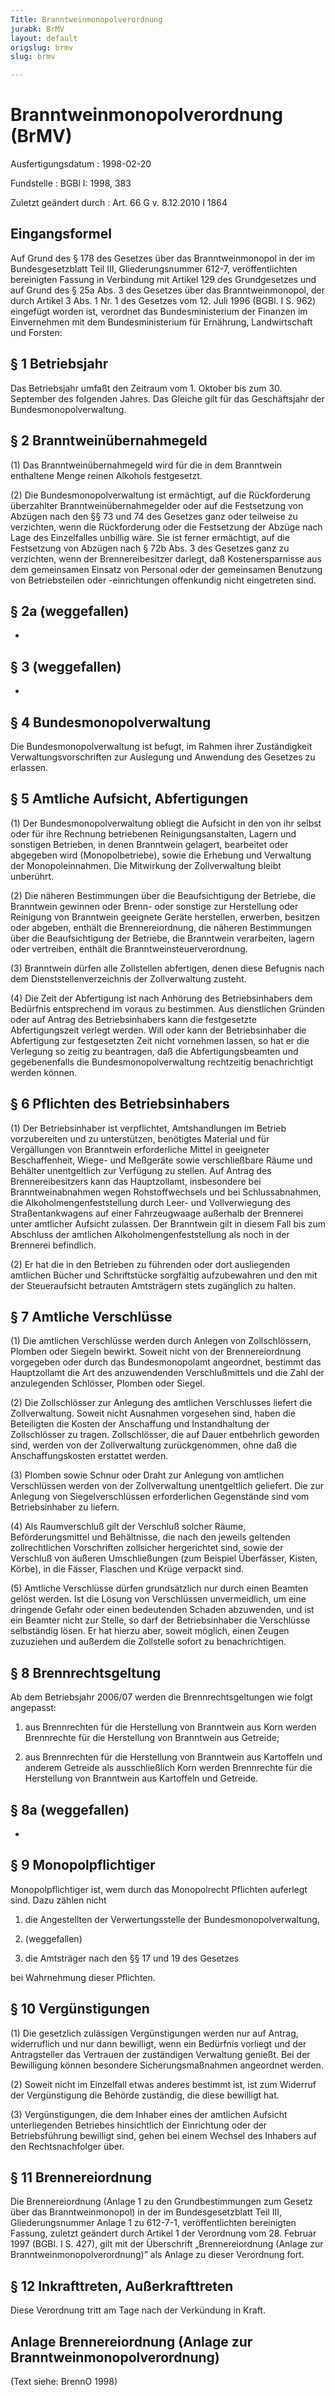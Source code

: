 ```yaml
---
Title: Branntweinmonopolverordnung
jurabk: BrMV
layout: default
origslug: brmv
slug: brmv

---
```


# Branntweinmonopolverordnung (BrMV)

Ausfertigungsdatum
:   1998-02-20

Fundstelle
:   BGBl I: 1998, 383

Zuletzt geändert durch
:   Art. 66 G v. 8.12.2010 I 1864


## Eingangsformel

Auf Grund des § 178 des Gesetzes über das Branntweinmonopol in der im
Bundesgesetzblatt Teil III, Gliederungsnummer 612-7, veröffentlichten
bereinigten Fassung in Verbindung mit Artikel 129 des Grundgesetzes
und auf Grund des § 25a Abs. 3 des Gesetzes über das
Branntweinmonopol, der durch Artikel 3 Abs. 1 Nr. 1 des Gesetzes vom
12\. Juli 1996 (BGBl. I S. 962) eingefügt worden ist, verordnet das
Bundesministerium der Finanzen im Einvernehmen mit dem
Bundesministerium für Ernährung, Landwirtschaft und Forsten:


## § 1 Betriebsjahr

Das Betriebsjahr umfaßt den Zeitraum vom 1. Oktober bis zum 30.
September des folgenden Jahres. Das Gleiche gilt für das Geschäftsjahr
der Bundesmonopolverwaltung.


## § 2 Branntweinübernahmegeld

(1) Das Branntweinübernahmegeld wird für die in dem Branntwein
enthaltene Menge reinen Alkohols festgesetzt.

(2) Die Bundesmonopolverwaltung ist ermächtigt, auf die Rückforderung
überzahlter Branntweinübernahmegelder oder auf die Festsetzung von
Abzügen nach den §§ 73 und 74 des Gesetzes ganz oder teilweise zu
verzichten, wenn die Rückforderung oder die Festsetzung der Abzüge
nach Lage des Einzelfalles unbillig wäre. Sie ist ferner ermächtigt,
auf die Festsetzung von Abzügen nach § 72b Abs. 3 des Gesetzes ganz zu
verzichten, wenn der Brennereibesitzer darlegt, daß Kostenersparnisse
aus dem gemeinsamen Einsatz von Personal oder der gemeinsamen
Benutzung von Betriebsteilen oder -einrichtungen offenkundig nicht
eingetreten sind.


## § 2a (weggefallen)

-


## § 3 (weggefallen)

-


## § 4 Bundesmonopolverwaltung

Die Bundesmonopolverwaltung ist befugt, im Rahmen ihrer Zuständigkeit
Verwaltungsvorschriften zur Auslegung und Anwendung des Gesetzes zu
erlassen.


## § 5 Amtliche Aufsicht, Abfertigungen

(1) Der Bundesmonopolverwaltung obliegt die Aufsicht in den von ihr
selbst oder für ihre Rechnung betriebenen Reinigungsanstalten, Lagern
und sonstigen Betrieben, in denen Branntwein gelagert, bearbeitet oder
abgegeben wird (Monopolbetriebe), sowie die Erhebung und Verwaltung
der Monopoleinnahmen. Die Mitwirkung der Zollverwaltung bleibt
unberührt.

(2) Die näheren Bestimmungen über die Beaufsichtigung der Betriebe,
die Branntwein gewinnen oder Brenn- oder sonstige zur Herstellung oder
Reinigung von Branntwein geeignete Geräte herstellen, erwerben,
besitzen oder abgeben, enthält die Brennereiordnung, die näheren
Bestimmungen über die Beaufsichtigung der Betriebe, die Branntwein
verarbeiten, lagern oder vertreiben, enthält die
Branntweinsteuerverordnung.

(3) Branntwein dürfen alle Zollstellen abfertigen, denen diese
Befugnis nach dem Dienststellenverzeichnis der Zollverwaltung zusteht.

(4) Die Zeit der Abfertigung ist nach Anhörung des Betriebsinhabers
dem Bedürfnis entsprechend im voraus zu bestimmen. Aus dienstlichen
Gründen oder auf Antrag des Betriebsinhabers kann die festgesetzte
Abfertigungszeit verlegt werden. Will oder kann der Betriebsinhaber
die Abfertigung zur festgesetzten Zeit nicht vornehmen lassen, so hat
er die Verlegung so zeitig zu beantragen, daß die Abfertigungsbeamten
und gegebenenfalls die Bundesmonopolverwaltung rechtzeitig
benachrichtigt werden können.


## § 6 Pflichten des Betriebsinhabers

(1) Der Betriebsinhaber ist verpflichtet, Amtshandlungen im Betrieb
vorzubereiten und zu unterstützen, benötigtes Material und für
Vergällungen von Branntwein erforderliche Mittel in geeigneter
Beschaffenheit, Wiege- und Meßgeräte sowie verschließbare Räume und
Behälter unentgeltlich zur Verfügung zu stellen. Auf Antrag des
Brennereibesitzers kann das Hauptzollamt, insbesondere bei
Branntweinabnahmen wegen Rohstoffwechsels und bei Schlussabnahmen, die
Alkoholmengenfeststellung durch Leer- und Vollverwiegung des
Straßentankwagens auf einer Fahrzeugwaage außerhalb der Brennerei
unter amtlicher Aufsicht zulassen. Der Branntwein gilt in diesem Fall
bis zum Abschluss der amtlichen Alkoholmengenfeststellung als noch in
der Brennerei befindlich.

(2) Er hat die in den Betrieben zu führenden oder dort ausliegenden
amtlichen Bücher und Schriftstücke sorgfältig aufzubewahren und den
mit der Steueraufsicht betrauten Amtsträgern stets zugänglich zu
halten.


## § 7 Amtliche Verschlüsse

(1) Die amtlichen Verschlüsse werden durch Anlegen von Zollschlössern,
Plomben oder Siegeln bewirkt. Soweit nicht von der Brennereiordnung
vorgegeben oder durch das Bundesmonopolamt angeordnet, bestimmt das
Hauptzollamt die Art des anzuwendenden Verschlußmittels und die Zahl
der anzulegenden Schlösser, Plomben oder Siegel.

(2) Die Zollschlösser zur Anlegung des amtlichen Verschlusses liefert
die Zollverwaltung. Soweit nicht Ausnahmen vorgesehen sind, haben die
Beteiligten die Kosten der Anschaffung und Instandhaltung der
Zollschlösser zu tragen. Zollschlösser, die auf Dauer entbehrlich
geworden sind, werden von der Zollverwaltung zurückgenommen, ohne daß
die Anschaffungskosten erstattet werden.

(3) Plomben sowie Schnur oder Draht zur Anlegung von amtlichen
Verschlüssen werden von der Zollverwaltung unentgeltlich geliefert.
Die zur Anlegung von Siegelverschlüssen erforderlichen Gegenstände
sind vom Betriebsinhaber zu liefern.

(4) Als Raumverschluß gilt der Verschluß solcher Räume,
Beförderungsmittel und Behältnisse, die nach den jeweils geltenden
zollrechtlichen Vorschriften zollsicher hergerichtet sind, sowie der
Verschluß von äußeren Umschließungen (zum Beispiel Überfässer, Kisten,
Körbe), in die Fässer, Flaschen und Krüge verpackt sind.

(5) Amtliche Verschlüsse dürfen grundsätzlich nur durch einen Beamten
gelöst werden. Ist die Lösung von Verschlüssen unvermeidlich, um eine
dringende Gefahr oder einen bedeutenden Schaden abzuwenden, und ist
ein Beamter nicht zur Stelle, so darf der Betriebsinhaber die
Verschlüsse selbständig lösen. Er hat hierzu aber, soweit möglich,
einen Zeugen zuzuziehen und außerdem die Zollstelle sofort zu
benachrichtigen.


## § 8 Brennrechtsgeltung

Ab dem Betriebsjahr 2006/07 werden die Brennrechtsgeltungen wie folgt
angepasst:

1.  aus Brennrechten für die Herstellung von Branntwein aus Korn werden
    Brennrechte für die Herstellung von Branntwein aus Getreide;


2.  aus Brennrechten für die Herstellung von Branntwein aus Kartoffeln und
    anderem Getreide als ausschließlich Korn werden Brennrechte für die
    Herstellung von Branntwein aus Kartoffeln und Getreide.





## § 8a (weggefallen)

-


## § 9 Monopolpflichtiger

Monopolpflichtiger ist, wem durch das Monopolrecht Pflichten auferlegt
sind. Dazu zählen nicht

1.  die Angestellten der Verwertungsstelle der Bundesmonopolverwaltung,


2.  (weggefallen)


3.  die Amtsträger nach den §§ 17 und 19 des Gesetzes



bei Wahrnehmung dieser Pflichten.


## § 10 Vergünstigungen

(1) Die gesetzlich zulässigen Vergünstigungen werden nur auf Antrag,
widerruflich und nur dann bewilligt, wenn ein Bedürfnis vorliegt und
der Antragsteller das Vertrauen der zuständigen Verwaltung genießt.
Bei der Bewilligung können besondere Sicherungsmaßnahmen angeordnet
werden.

(2) Soweit nicht im Einzelfall etwas anderes bestimmt ist, ist zum
Widerruf der Vergünstigung die Behörde zuständig, die diese bewilligt
hat.

(3) Vergünstigungen, die dem Inhaber eines der amtlichen Aufsicht
unterliegenden Betriebes hinsichtlich der Einrichtung oder der
Betriebsführung bewilligt sind, gehen bei einem Wechsel des Inhabers
auf den Rechtsnachfolger über.


## § 11 Brennereiordnung

Die Brennereiordnung (Anlage 1 zu den Grundbestimmungen zum Gesetz
über das Branntweinmonopol) in der im Bundesgesetzblatt Teil III,
Gliederungsnummer Anlage 1 zu 612-7-1, veröffentlichten bereinigten
Fassung, zuletzt geändert durch Artikel 1 der Verordnung vom 28.
Februar 1997 (BGBl. I S. 427), gilt mit der Überschrift
„Brennereiordnung (Anlage zur Branntweinmonopolverordnung)” als Anlage
zu dieser Verordnung fort.


## § 12 Inkrafttreten, Außerkrafttreten

Diese Verordnung tritt am Tage nach der Verkündung in Kraft.


## Anlage Brennereiordnung (Anlage zur Branntweinmonopolverordnung)

(Text siehe: BrennO 1998)

